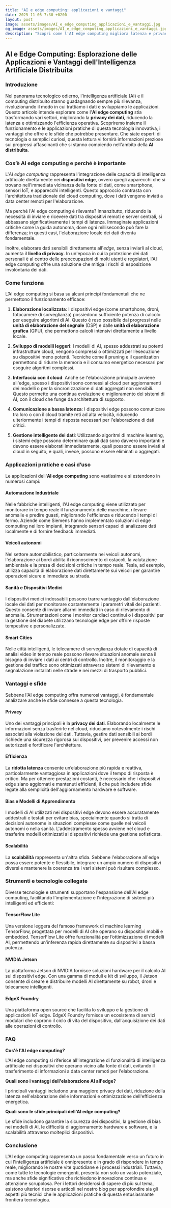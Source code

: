 ```yaml
---
title: "AI e edge computing: applicazioni e vantaggi"
date: 2025-11-05 7:30 +0200
layout: post
image: assets/images/AI_e_edge_computing_applicazioni_e_vantaggi.jpg
og_image: assets/images/AI_e_edge_computing_applicazioni_e_vantaggi.jpg
description: "Scopri come l'AI edge computing migliora latenza e privacy su dispositivi edge per applicazioni innovative e sicure. Approfondisci ora!"
---
```


## AI e Edge Computing: Esplorazione delle Applicazioni e Vantaggi dell'Intelligenza Artificiale Distribuita

### Introduzione

Nel panorama tecnologico odierno, l'intelligenza artificiale (AI) e il computing distribuito stanno guadagnando sempre più rilevanza, rivoluzionando il modo in cui trattiamo i dati e sviluppiamo le applicazioni. Questo articolo intende esplorare come l'**AI edge computing** stia trasformando vari settori, migliorando la **privacy dei dati**, riducendo la latenza e ottimizzando l'efficienza operativa. Scopriremo insieme il funzionamento e le applicazioni pratiche di questa tecnologia innovativa, i vantaggi che offre e le sfide che potrebbe presentare. Che siate esperti di tecnologia o semplici curiosi, questa lettura vi fornirà informazioni preziose sui progressi affascinanti che si stanno compiendo nell'ambito della **AI distribuita**.

### Cos’è AI edge computing e perché è importante

L'*AI edge computing* rappresenta l'integrazione delle capacità di intelligenza artificiale direttamente nei **dispositivi edge**, ovvero quegli apparecchi che si trovano nell'immediata vicinanza della fonte di dati, come smartphone, sensori IoT, e apparecchi intelligenti. Questo approccio contrasta con l'architettura tradizionale del cloud computing, dove i dati vengono inviati a data center remoti per l'elaborazione.

Ma perché l'AI edge computing è rilevante? Innanzitutto, riducendo la necessità di inviare e ricevere dati tra dispositivi remoti e server centrali, si abbassano significativamente i tempi di latenza. Immaginate applicazioni critiche come la guida autonoma, dove ogni millisecondo può fare la differenza; in questi casi, l'elaborazione locale dei dati diventa fondamentale.

Inoltre, elaborare dati sensibili direttamente all'*edge*, senza inviarli al cloud, aumenta il **livello di privacy**. In un'epoca in cui la protezione dei dati personali è al centro delle preoccupazioni di molti utenti e regolatori, l'AI edge computing offre una soluzione che mitiga i rischi di esposizione involontaria dei dati.

### Come funziona

L’AI edge computing si basa su alcuni principi fondamentali che ne permettono il funzionamento efficace:

1. **Elaborazione localizzata**: I dispositivi edge (come smartphone, droni, fotocamere di sorveglianza) possiedono sufficiente potenza di calcolo per eseguire algoritmi di AI. Questo è reso possibile dai progressi nelle **unità di elaborazione del segnale** (DSP) e dalle **unità di elaborazione grafica** (GPU), che permettono calcoli intensivi direttamente a livello locale.

2. **Sviluppo di modelli leggeri**: I modelli di AI, spesso addestrati su potenti infrastrutture cloud, vengono compressi o ottimizzati per l’esecuzione su dispositivi meno potenti. Tecniche come il pruning e il quantization permettono di ridurre la memoria e il consumo energetico necessari per eseguire algoritmi complessi.

3. **Interfaccia con il cloud**: Anche se l'elaborazione principale avviene all'edge, spesso i dispositivi sono connessi al cloud per aggiornamenti dei modelli o per la sincronizzazione di dati aggregati non sensibili. Questo permette una continua evoluzione e miglioramento dei sistemi di AI, con il cloud che funge da architettura di supporto.

4. **Comunicazione a bassa latenza**: I dispositivi edge possono comunicare tra loro o con il cloud tramite reti ad alta velocità, riducendo ulteriormente i tempi di risposta necessari per l'elaborazione di dati critici.

5. **Gestione intelligente dei dati**: Utilizzando algoritmi di machine learning, i sistemi edge possono determinare quali dati sono davvero importanti e devono essere elaborati immediatamente, quali possono essere inviati al cloud in seguito, e quali, invece, possono essere eliminati o aggregati.

### Applicazioni pratiche e casi d’uso

Le applicazioni dell'**AI edge computing** sono vastissime e si estendono in numerosi campi:

#### Automazione Industriale

Nelle fabbriche intelligenti, l'AI edge computing viene utilizzato per monitorare in tempo reale il funzionamento delle macchine, rilevare anomalie e predire guasti, migliorando l'efficienza e riducendo i tempi di fermo. Aziende come Siemens hanno implementato soluzioni di edge computing nei loro impianti, integrando sensori capaci di analizzare dati localmente e di fornire feedback immediati.

#### Veicoli autonomi

Nel settore automobilistico, particolarmente nei veicoli autonomi, l'elaborazione ai bordi abilita il riconoscimento di ostacoli, la valutazione ambientale e la presa di decisioni critiche in tempo reale. Tesla, ad esempio, utilizza capacità di elaborazione dati direttamente sui veicoli per garantire operazioni sicure e immediate su strada.

#### Sanità e Dispositivi Medici

I dispositivi medici indossabili possono trarre vantaggio dall'elaborazione locale dei dati per monitorare costantemente i parametri vitali dei pazienti. Questo consente di inviare allarmi immediati in caso di rilevamento di anomalie. Strumentazioni come i monitor cardiaci continui o i dispositivi per la gestione del diabete utilizzano tecnologie edge per offrire risposte tempestive e personalizzate.

#### Smart Cities

Nelle città intelligenti, le telecamere di sorveglianza dotate di capacità di analisi video in tempo reale possono rilevare situazioni anomale senza il bisogno di inviare i dati ai centri di controllo. Inoltre, il monitoraggio e la gestione del traffico sono ottimizzati attraverso sistemi di rilevamento e segnalazione installati nelle strade e nei mezzi di trasporto pubblici.

### Vantaggi e sfide

Sebbene l'AI edge computing offra numerosi vantaggi, è fondamentale analizzare anche le sfide connesse a questa tecnologia.

#### Privacy

Uno dei vantaggi principali è la **privacy dei dati**. Elaborando localmente le informazioni senza trasferirle nel cloud, riduciamo notevolmente i rischi associati alla violazione dei dati. Tuttavia, gestire dati sensibili ai bordi richiede una sicurezza rigorosa sui dispositivi, per prevenire accessi non autorizzati e fortificare l'architettura.

#### Efficienza

La **ridotta latenza** consente un’elaborazione più rapida e reattiva, particolarmente vantaggiosa in applicazioni dove il tempo di risposta è critico. Ma per ottenere prestazioni costanti, è necessario che i dispositivi edge siano aggiornati e mantenuti efficienti, il che può includere sfide legate alla semplicità dell'aggiornamento hardware e software.

#### Bias e Modelli di Apprendimento

I modelli di AI utilizzati nei dispositivi edge devono essere accuratamente addestrati e testati per evitare bias, specialmente quando si tratta di decisioni autonome in situazioni complesse come quelle nei veicoli autonomi o nella sanità. L'addestramento spesso avviene nel cloud e trasferire modelli ottimizzati ai dispositivi richiede una gestione sofisticata.

#### Scalabilità

La **scalabilità** rappresenta un'altra sfida. Sebbene l'elaborazione all'edge possa essere potente e flessibile, integrare un ampio numero di dispositivi diversi e mantenere la coerenza tra i vari sistemi può risultare complesso.

### Strumenti e tecnologie collegate

Diverse tecnologie e strumenti supportano l'espansione dell'AI edge computing, facilitando l'implementazione e l'integrazione di sistemi più intelligenti ed efficienti:

#### TensorFlow Lite

Una versione leggera del famoso framework di machine learning TensorFlow, progettata per modelli di AI che operano su dispositivi mobili e embedded. TensorFlow Lite offre funzionalità per l’ottimizzazione di modelli AI, permettendo un'inferenza rapida direttamente su dispositivi a bassa potenza.

#### NVIDIA Jetson

La piattaforma Jetson di NVIDIA fornisce soluzioni hardware per il calcolo AI sui dispositivi edge. Con una gamma di moduli e kit di sviluppo, il Jetson consente di creare e distribuire modelli AI direttamente su robot, droni e telecamere intelligenti.

#### EdgeX Foundry

Una piattaforma open source che facilita lo sviluppo e la gestione di applicazioni IoT edge. EdgeX Foundry fornisce un ecosistema di servizi modulari che coprono il ciclo di vita del dispositivo, dall’acquisizione dei dati alle operazioni di controllo.

### FAQ

**Cos'è l'AI edge computing?**

L'AI edge computing si riferisce all'integrazione di funzionalità di intelligenza artificiale nei dispositivi che operano vicino alla fonte di dati, evitando il trasferimento di informazioni a data center remoti per l'elaborazione.

**Quali sono i vantaggi dell'elaborazione AI all'edge?**

I principali vantaggi includono una maggiore privacy dei dati, riduzione della latenza nell'elaborazione delle informazioni e ottimizzazione dell'efficienza energetica.

**Quali sono le sfide principali dell'AI edge computing?**

Le sfide includono garantire la sicurezza dei dispositivi, la gestione di bias nei modelli di AI, le difficoltà di aggiornamento hardware e software, e la scalabilità attraverso molteplici dispositivi.

### Conclusione

L'AI edge computing rappresenta un passo fondamentale verso un futuro in cui l'intelligenza artificiale è onnipresente e in grado di rispondere in tempo reale, migliorando le nostre vite quotidiane e i processi industriali. Tuttavia, come tutte le tecnologie emergenti, presenta non solo un vasto potenziale, ma anche sfide significative che richiedono innovazione continua e attenzione scrupolosa. Per i lettori desiderosi di sapere di più sul tema, esistono ulteriori risorse e articoli nel nostro blog per approfondire sia gli aspetti più tecnici che le applicazioni pratiche di questa entusiasmante frontiera tecnologica.